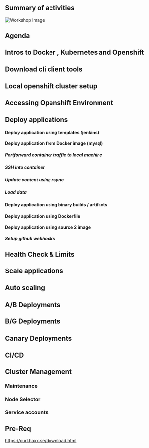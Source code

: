 ## Summary of activities
![Workshop Image](https://raw.githubusercontent.com/debianmaster/openshift-workshop/master/Workshop.png)

## Agenda
## Intros to Docker , Kubernetes  and Openshift
## Download cli client tools
## Local openshift cluster setup
## Accessing Openshift Environment
## Deploy applications
#### Deploy application using templates (jenkins)
#### Deploy application from Docker image  (mysql)
##### Portforward container traffic to local machine
##### SSH into container 
##### Update content using rsync
##### Load data
#### Deploy application using binary builds /  artifacts 
#### Deploy application using Dockerfile
#### Deploy application using source 2 image
##### Setup github webhooks
## Health Check & Limits
## Scale applications
## Auto scaling
## A/B Deployments
## B/G Deployments
## Canary Deployments
## CI/CD
## Cluster Management
### Maintenance
### Node Selector
### Service accounts
## Pre-Req
https://curl.haxx.se/download.html
